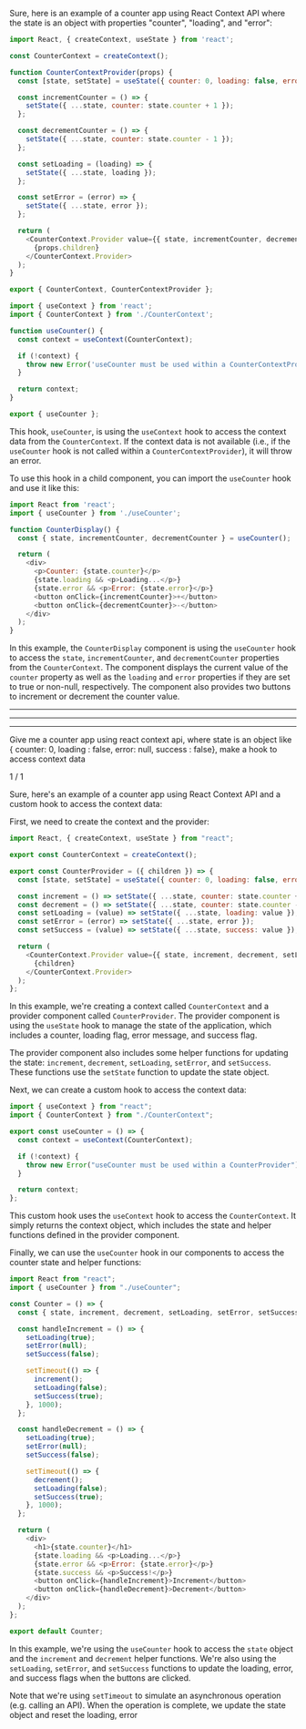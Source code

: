 Sure, here is an example of a counter app using React Context API where the state is an object with properties "counter", "loading", and "error":

```js
import React, { createContext, useState } from 'react';

const CounterContext = createContext();

function CounterContextProvider(props) {
  const [state, setState] = useState({ counter: 0, loading: false, error: null });

  const incrementCounter = () => {
    setState({ ...state, counter: state.counter + 1 });
  };

  const decrementCounter = () => {
    setState({ ...state, counter: state.counter - 1 });
  };

  const setLoading = (loading) => {
    setState({ ...state, loading });
  };

  const setError = (error) => {
    setState({ ...state, error });
  };

  return (
    <CounterContext.Provider value={{ state, incrementCounter, decrementCounter, setLoading, setError }}>
      {props.children}
    </CounterContext.Provider>
  );
}

export { CounterContext, CounterContextProvider };

```



```js
import { useContext } from 'react';
import { CounterContext } from './CounterContext';

function useCounter() {
  const context = useContext(CounterContext);

  if (!context) {
    throw new Error('useCounter must be used within a CounterContextProvider');
  }

  return context;
}

export { useCounter };

```

This hook, `useCounter`, is using the `useContext` hook to access the context data from the `CounterContext`. If the context data is not available (i.e., if the `useCounter` hook is not called within a `CounterContextProvider`), it will throw an error.

To use this hook in a child component, you can import the `useCounter` hook and use it like this:

```js
import React from 'react';
import { useCounter } from './useCounter';

function CounterDisplay() {
  const { state, incrementCounter, decrementCounter } = useCounter();

  return (
    <div>
      <p>Counter: {state.counter}</p>
      {state.loading && <p>Loading...</p>}
      {state.error && <p>Error: {state.error}</p>}
      <button onClick={incrementCounter}>+</button>
      <button onClick={decrementCounter}>-</button>
    </div>
  );
}

```

In this example, the `CounterDisplay` component is using the `useCounter` hook to access the `state`, `incrementCounter`, and `decrementCounter` properties from the `CounterContext`. The component displays the current value of the `counter` property as well as the `loading` and `error` properties if they are set to true or non-null, respectively. The component also provides two buttons to increment or decrement the counter value.


-------------
--------------
----------


Give me a counter app using react context api, where state is an object like { counter: 0, loading : false, error: null, success : false}, make a hook to access context data


1 / 1

Sure, here's an example of a counter app using React Context API and a custom hook to access the context data:

First, we need to create the context and the provider:

```js
import React, { createContext, useState } from "react";

export const CounterContext = createContext();

export const CounterProvider = ({ children }) => {
  const [state, setState] = useState({ counter: 0, loading: false, error: null, success: false });

  const increment = () => setState({ ...state, counter: state.counter + 1 });
  const decrement = () => setState({ ...state, counter: state.counter - 1 });
  const setLoading = (value) => setState({ ...state, loading: value });
  const setError = (error) => setState({ ...state, error });
  const setSuccess = (value) => setState({ ...state, success: value });

  return (
    <CounterContext.Provider value={{ state, increment, decrement, setLoading, setError, setSuccess }}>
      {children}
    </CounterContext.Provider>
  );
};

```

In this example, we're creating a context called `CounterContext` and a provider component called `CounterProvider`. The provider component is using the `useState` hook to manage the state of the application, which includes a counter, loading flag, error message, and success flag.

The provider component also includes some helper functions for updating the state: `increment`, `decrement`, `setLoading`, `setError`, and `setSuccess`. These functions use the `setState` function to update the state object.

Next, we can create a custom hook to access the context data:

```js
import { useContext } from "react";
import { CounterContext } from "./CounterContext";

export const useCounter = () => {
  const context = useContext(CounterContext);

  if (!context) {
    throw new Error("useCounter must be used within a CounterProvider");
  }

  return context;
};

```

This custom hook uses the `useContext` hook to access the `CounterContext`. It simply returns the context object, which includes the state and helper functions defined in the provider component.

Finally, we can use the `useCounter` hook in our components to access the counter state and helper functions:

```js
import React from "react";
import { useCounter } from "./useCounter";

const Counter = () => {
  const { state, increment, decrement, setLoading, setError, setSuccess } = useCounter();

  const handleIncrement = () => {
    setLoading(true);
    setError(null);
    setSuccess(false);

    setTimeout(() => {
      increment();
      setLoading(false);
      setSuccess(true);
    }, 1000);
  };

  const handleDecrement = () => {
    setLoading(true);
    setError(null);
    setSuccess(false);

    setTimeout(() => {
      decrement();
      setLoading(false);
      setSuccess(true);
    }, 1000);
  };

  return (
    <div>
      <h1>{state.counter}</h1>
      {state.loading && <p>Loading...</p>}
      {state.error && <p>Error: {state.error}</p>}
      {state.success && <p>Success!</p>}
      <button onClick={handleIncrement}>Increment</button>
      <button onClick={handleDecrement}>Decrement</button>
    </div>
  );
};

export default Counter;

```

In this example, we're using the `useCounter` hook to access the `state` object and the `increment` and `decrement` helper functions. We're also using the `setLoading`, `setError`, and `setSuccess` functions to update the loading, error, and success flags when the buttons are clicked.

Note that we're using `setTimeout` to simulate an asynchronous operation (e.g. calling an API). When the operation is complete, we update the state object and reset the loading, error
